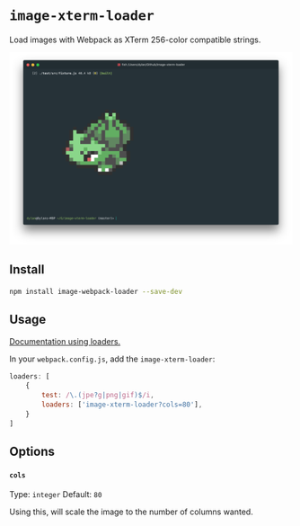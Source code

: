 # `image-xterm-loader`

Load images with Webpack as XTerm 256-color compatible strings.

![](https://raw.githubusercontent.com/dfrankland/image-xterm-loader/master/demo.png)

## Install

```bash
npm install image-webpack-loader --save-dev
```

## Usage

[Documentation using loaders.](http://webpack.github.io/docs/using-loaders.html)

In your `webpack.config.js`, add the `image-xterm-loader`:

```javascript
loaders: [
    {
        test: /\.(jpe?g|png|gif)$/i,
        loaders: ['image-xterm-loader?cols=80'],
    }
]
```

## Options

#### `cols`

Type: `integer`
Default: `80`

Using this, will scale the image to the number of columns wanted.
